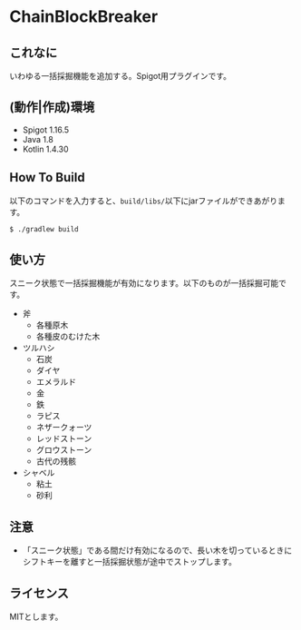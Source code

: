 # ChainBlockBreaker
## これなに
いわゆる一括採掘機能を追加する。Spigot用プラグインです。

## (動作|作成)環境
- Spigot 1.16.5
- Java 1.8
- Kotlin 1.4.30

## How To Build
以下のコマンドを入力すると、`build/libs/`以下にjarファイルができあがります。

```bash
$ ./gradlew build
```

## 使い方
スニーク状態で一括採掘機能が有効になります。以下のものが一括採掘可能です。

- 斧
    - 各種原木
    - 各種皮のむけた木
- ツルハシ
    - 石炭
    - ダイヤ
    - エメラルド
    - 金
    - 鉄
    - ラピス
    - ネザークォーツ
    - レッドストーン
    - グロウストーン
    - 古代の残骸
- シャベル
    - 粘土
    - 砂利

## 注意
- 「スニーク状態」である間だけ有効になるので、長い木を切っているときにシフトキーを離すと一括採掘状態が途中でストップします。

## ライセンス
MITとします。